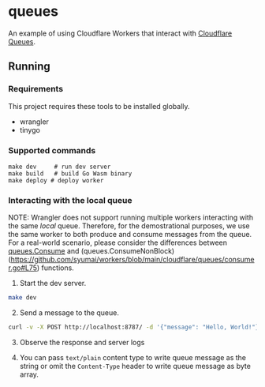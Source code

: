 # queues

An example of using Cloudflare Workers that interact with [Cloudflare Queues](https://developers.cloudflare.com/queues/).

## Running

### Requirements

This project requires these tools to be installed globally.

* wrangler
* tinygo

### Supported commands

```
make dev     # run dev server
make build   # build Go Wasm binary
make deploy # deploy worker
```

### Interacting with the local queue


NOTE: Wrangler does not support running multiple workers interacting with the same _local_ queue. Therefore, for the demostrational purposes,
we use the same worker to both produce and consume messages from the queue. For a real-world scenario, please consider the differences
between [queues.Consume](https://github.com/syumai/workers/blob/main/cloudflare/queues/consumer.go#L65) and 
(queues.ConsumeNonBlock)(https://github.com/syumai/workers/blob/main/cloudflare/queues/consumer.go#L75) functions.

1. Start the dev server.
```sh
make dev
```

2. Send a message to the queue.
```sh
curl -v -X POST http://localhost:8787/ -d '{"message": "Hello, World!"}' -H "Content-Type: application/json"
```

3. Observe the response and server logs

4. You can pass `text/plain` content type to write queue message as the string or omit the `Content-Type` header to write queue message as 
byte array.

